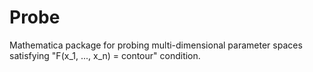# Probe
Mathematica package for probing multi-dimensional parameter spaces satisfying "F(x_1, ..., x_n) = contour" condition.
